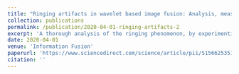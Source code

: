 ```yaml
---
title: "Ringing artifacts in wavelet based image fusion: Analysis, measurement and remedies"
collection: publications
permalink: /publication/2020-04-01-ringing-artifacts-2
excerpt: 'A thorough analysis of the ringing phenomenon, by experimenting with different types of images and different wavelet families, with varying lengths of filters and varying levels of decomposition is performed to obtain deeper insights of the ringing artifacts. It is experimentally shown that wavelet based fusion results in the modification of the intra- and inter-scale dependencies, with the inter-scale dependency being the dominating factor causing the ringing artifacts. Also, these ringing artifacts are localized in the Fourier domain. Subsequently, a quantitative measure using structural dissimilarity is proposed to measure the ringing artifacts due to wavelet based fusion. Two possible solutions to compensate for the ringing artifacts are then proposed. In the first strategy, a filtering based method is proposed to reduce these ringing artifacts. It takes advantage of the localized nature of the ringing artifacts. Furthermore, the intra- and inter-scale dependencies are modeled using order-zero entropy. A second strategy using the inter-scale dependency is then proposed to reduce the ringing artifacts. Experimental results show that both these methods are able to reduce the ringing artifacts significantly and have further scope for improvement. Another critical finding of this work is selection of the wavelet filter and its levels of decomposition for the process of fusion.'
date: 2020-04-01
venue: 'Information Fusion'
paperurl: 'https://www.sciencedirect.com/science/article/pii/S1566253517304748'
citation: ''
---
```

